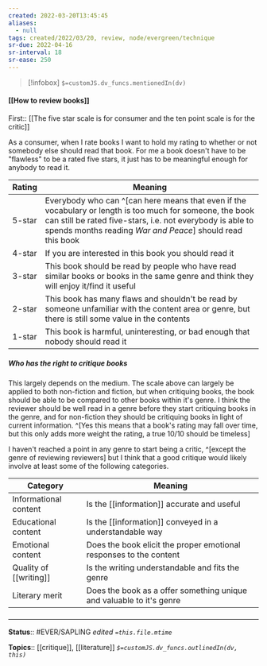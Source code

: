 ```yaml
---
created: 2022-03-20T13:45:45 
aliases:
  - null
tags: created/2022/03/20, review, node/evergreen/technique
sr-due: 2022-04-16
sr-interval: 18
sr-ease: 250
---
```

> [!infobox]
`$=customJS.dv_funcs.mentionedIn(dv)`

#### [[How to review books]] 

First:: [[The five star scale is for consumer and the ten point scale is for the critic]]

As a consumer, when I rate books I want to hold my rating to whether or not somebody else should read that book. 
For me a book doesn't have to be "flawless" to be a rated five stars, it just has to be meaningful enough for anybody to read it.

| Rating | Meaning                                                                                                                                                                                                                              |
| ------ | ------------------------------------------------------------------------------------------------------------------------------------------------------------------------------------------------------------------------------------ |
| 5-star | Everybody who can ^[can here means that even if the vocabulary or length is too much for someone, the book can still be rated five-stars, i.e. not everybody is able to spends months reading *War and Peace*] should read this book |
| 4-star | If you are interested in this book you should read it                                                                                                                                                                                |
| 3-star | This book should be read by people who have read similar books or books in the same genre and think they will enjoy it/find it useful                                                                                         |
| 2-star | This book has many flaws and shouldn't be read by someone unfamiliar with the content area or genre, but there is still some value in the contents |
| 1-star | This book is harmful, uninteresting, or bad enough that nobody should read it                                                                                                                                                        |

##### Who has the right to critique books
This largely depends on the medium. The scale above can largely be applied to both non-fiction and fiction, but when critiquing books, the book should be able to be compared to other books within it's genre. I think the reviewer should be well read in a genre before they start critiquing books in the genre, and for non-fiction they should be critiquing books in light of current information. 
^[Yes this means that a book's rating may fall over time, but this only adds more weight the rating, a true 10/10 should be timeless]

I haven't reached a point in any genre to start being a critic, ^[except the genre of reviewing reviewers] but I think that a good critique would likely involve at least some of the following categories.

| Category              | Meaning                                                              |
| --------------------- | -------------------------------------------------------------------- |
| Informational content | Is the [[information]] accurate and useful                               |
| Educational content   | Is the [[information]] conveyed in a understandable way                  |
| Emotional content     | Does the book elicit the proper emotional responses to the content   |
| Quality of [[writing]]    | Is the writing understandable and fits the genre                     |
| Literary merit        | Does the book as a offer something unique and valuable to it's genre |

### <hr class="footnote"/>

**Status**:: #EVER/SAPLING 
*edited `=this.file.mtime`*

**Topics**:: [[critique]], [[literature]]
*`$=customJS.dv_funcs.outlinedIn(dv, this)`*
